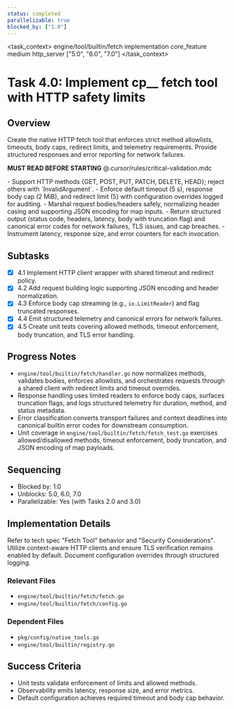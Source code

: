 ```yaml
---
status: completed
parallelizable: true
blocked_by: ["1.0"]
---
```


<task_context>
<domain>engine/tool/builtin/fetch</domain>
<type>implementation</type>
<scope>core_feature</scope>
<complexity>medium</complexity>
<dependencies>http_server</dependencies>
<unblocks>["5.0", "6.0", "7.0"]</unblocks>
</task_context>

# Task 4.0: Implement cp\_\_ fetch tool with HTTP safety limits

## Overview

Create the native HTTP fetch tool that enforces strict method allowlists, timeouts, body caps, redirect limits, and telemetry requirements. Provide structured responses and error reporting for network failures.

<import>**MUST READ BEFORE STARTING** @.cursor/rules/critical-validation.mdc</import>

<requirements>
- Support HTTP methods {GET, POST, PUT, PATCH, DELETE, HEAD}; reject others with `InvalidArgument`.
- Enforce default timeout (5 s), response body cap (2 MiB), and redirect limit (5) with configuration overrides logged for auditing.
- Marshal request bodies/headers safely, normalizing header casing and supporting JSON encoding for map inputs.
- Return structured output (status code, headers, latency, body with truncation flag) and canonical error codes for network failures, TLS issues, and cap breaches.
- Instrument latency, response size, and error counters for each invocation.
</requirements>

## Subtasks

- [x] 4.1 Implement HTTP client wrapper with shared timeout and redirect policy.
- [x] 4.2 Add request building logic supporting JSON encoding and header normalization.
- [x] 4.3 Enforce body cap streaming (e.g., `io.LimitReader`) and flag truncated responses.
- [x] 4.4 Emit structured telemetry and canonical errors for network failures.
- [x] 4.5 Create unit tests covering allowed methods, timeout enforcement, body truncation, and TLS error handling.

## Progress Notes

- `engine/tool/builtin/fetch/handler.go` now normalizes methods, validates bodies, enforces allowlists, and orchestrates requests through a shared client with redirect limits and timeout overrides.
- Response handling uses limited readers to enforce body caps, surfaces truncation flags, and logs structured telemetry for duration, method, and status metadata.
- Error classification converts transport failures and context deadlines into canonical builtin error codes for downstream consumption.
- Unit coverage in `engine/tool/builtin/fetch/fetch_test.go` exercises allowed/disallowed methods, timeout enforcement, body truncation, and JSON encoding of map payloads.

## Sequencing

- Blocked by: 1.0
- Unblocks: 5.0, 6.0, 7.0
- Parallelizable: Yes (with Tasks 2.0 and 3.0)

## Implementation Details

Refer to tech spec "Fetch Tool" behavior and "Security Considerations". Utilize context-aware HTTP clients and ensure TLS verification remains enabled by default. Document configuration overrides through structured logging.

### Relevant Files

- `engine/tool/builtin/fetch/fetch.go`
- `engine/tool/builtin/fetch/config.go`

### Dependent Files

- `pkg/config/native_tools.go`
- `engine/tool/builtin/registry.go`

## Success Criteria

- Unit tests validate enforcement of limits and allowed methods.
- Observability emits latency, response size, and error metrics.
- Default configuration achieves required timeout and body cap behavior.
